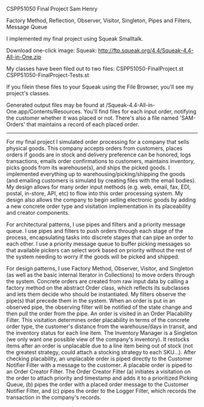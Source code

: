 CSPP51050
Final Project
Sam Henry

Factory Method, Reflection, Observer, Visitor, Singleton, Pipes and Filters, Message Queue

I implemented my final project using Squeak Smalltalk.

Download one-click image:
	Squeak: http://ftp.squeak.org/4.4/Squeak-4.4-All-in-One.zip

My classes have been filed out to two files:
	CSPP51050-FinalProject.st
	CSPP51050-FinalProject-Tests.st

If you filein these files to your Squeak using the File Browser, you'll see my project's classes.

Generated output files may be found at /Squeak-4.4-All-in-One.app/Contents/Resources. You'll find files for each input order, notifying the customer whether it was placed or not. There's also a file named 'SAM-Orders' that maintains a record of each placed order.

---

For my final project I simulated order processing for a company that sells physical goods. This company accepts orders from customers, places orders if goods are in stock and delivery preference can be honored, logs transactions, emails order confirmations to customers, maintains inventory, picks goods from its warehouse(s), and ships the picked goods. I implemented everything up to warehousing/picking/shipping the goods (and emailing customers is simulatd by creating files with the email bodies). My design allows for many order input methods (e.g. web, email, fax, EDI, postal, in-store, API, etc) to flow into this order processing system. My design also allows the company to begin selling electronic goods by adding a new concrete order type and visitation implementation in its placeability and creator components.

For architectural patterns, I use pipes and filters and a priority message queue. I use pipes and filters to push orders through each stage of the process, encapsulating tasks into discrete stages that can pipe an order to each other. I use a priority message queue to buffer picking messages so that available pickers can select work based on priority without the rest of the system needing to worry if the goods will be picked and shipped.

For design patterns, I use Factory Method, Observer, Visitor, and Singleton (as well as the basic internal Iterator in Collections) to move orders through the system. Concrete orders are created from raw input data by calling a factory method on the abstract Order class, which reflects its subclasses and lets them decide who should be instantiated.  My filters observe the pipe(s) that precede them in the system. When an order is put in an observed pipe, the observing filter will be notified of the state change and then pull the order from the pipe. An order is visited in an Order Placability Filter. This visitation determines order placability in terms of the concrete order type, the customer's distance from the warehouse/days in transit, and the inventory status for each line item. The Inventory Manager is a Singleton (we only want one possible view of the company's inventory). It restocks items after an order is unplacable due to a line item being out of stock (not the greatest strategy, could attach a stocking strategy to each SKU...). After checking placability, an unplacable order is piped directly to the Customer Notifier Filter with a message to the customer. A placable order is piped to an Order Creator Filter. The Order Creator Filter (a) initiates a visitation on the order to attach priority and timestamp and adds it to a prioritized Picking Queue, (b) pipes the order with a placed order message to the Customer Notifier Filter, and (c) pipes the order to the Logger Filter, which records the transaction in the company's records. 

